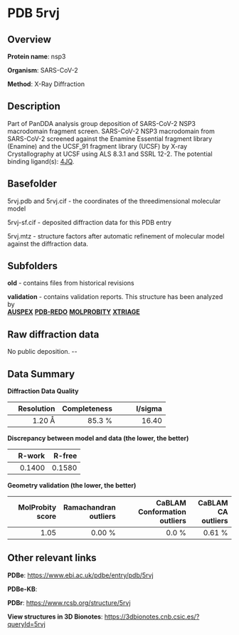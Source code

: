 # PDB 5rvj

## Overview

**Protein name**: nsp3

**Organism**: SARS-CoV-2

**Method**: X-Ray Diffraction

## Description

Part of PanDDA analysis group deposition of SARS-CoV-2 NSP3 macrodomain fragment screen. SARS-CoV-2 NSP3 macrodomain from SARS-CoV-2 screened against the Enamine Essential fragment library (Enamine) and the UCSF_91 fragment library (UCSF) by X-ray Crystallography at UCSF using ALS 8.3.1 and SSRL 12-2. The potential binding ligand(s): [4JQ](https://www.rcsb.org/ligand/4JQ).

## Basefolder

5rvj.pdb and 5rvj.cif - the coordinates of the threedimensional molecular model

5rvj-sf.cif - deposited diffraction data for this PDB entry

5rvj.mtz - structure factors after automatic refinement of molecular model against the diffraction data.

## Subfolders



**old** - contains files from historical revisions

**validation** - contains validation reports. This structure has been analyzed by <br>[**AUSPEX**](https://github.com/thorn-lab/coronavirus_structural_task_force/tree/master/pdb/nsp3/SARS-CoV-2/5rvj/validation/auspex) [**PDB-REDO**](https://github.com/thorn-lab/coronavirus_structural_task_force/tree/master/pdb/nsp3/SARS-CoV-2/5rvj/validation/pdb-redo) [**MOLPROBITY**](https://github.com/thorn-lab/coronavirus_structural_task_force/tree/master/pdb/nsp3/SARS-CoV-2/5rvj/validation/molprobity) [**XTRIAGE**](https://github.com/thorn-lab/coronavirus_structural_task_force/blob/master/pdb/nsp3/SARS-CoV-2/5rvj/validation/Xtriage_output.log)   



## Raw diffraction data

No public deposition. --<br> 

## Data Summary
**Diffraction Data Quality**

|   | Resolution | Completeness| I/sigma |
|---|-------------:|----------------:|--------------:|
|   |1.20 Å|85.3  %|<img width=50/>16.40|

**Discrepancy between model and data (the lower, the better)**

|   | **R-work**| **R-free**   
|---|-------------:|----------------:|           
||  0.1400|  0.1580|

**Geometry validation (the lower, the better)**

|   |**MolProbity<br>score**| **Ramachandran<br>outliers** | **CaBLAM<br>Conformation outliers** | **CaBLAM<br>CA outliers** |
|---|-------------:|----------------:|----------------:|----------------:|
||  1.05|  0.00 %|0.0 %|0.61 %|

 

 



## Other relevant links 
**PDBe**:  https://www.ebi.ac.uk/pdbe/entry/pdb/5rvj

**PDBe-KB**:  
 
**PDBr**: https://www.rcsb.org/structure/5rvj 

**View structures in 3D Bionotes**: https://3dbionotes.cnb.csic.es/?queryId=5rvj

